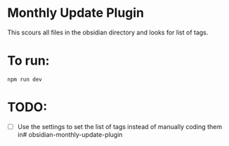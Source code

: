 # Monthly Update Plugin 

This scours all files in the obsidian directory and looks for list of tags. 

# To run:
```npm run dev```

# TODO: 
- [ ] Use the settings to set the list of tags instead of manually coding them in# obsidian-monthly-update-plugin
